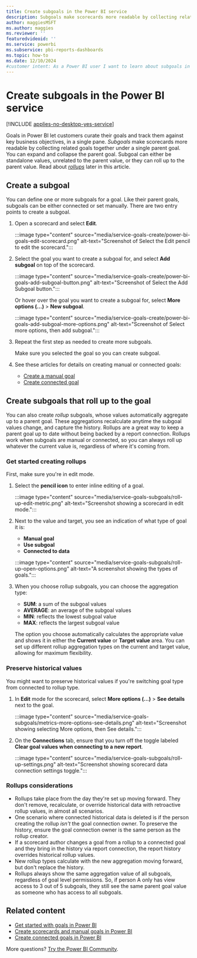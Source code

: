 ```yaml
---
title: Create subgoals in the Power BI service
description: Subgoals make scorecards more readable by collecting related goals together under a single parent goal.
author: maggiesMSFT
ms.author: maggies
ms.reviewer: ''
featuredvideoid: ''
ms.service: powerbi
ms.subservice: pbi-reports-dashboards
ms.topic: how-to
ms.date: 12/10/2024
#customer intent: As a Power BI user I want to learn about subgoals in scorecards and how to create them in the Power BI service.
---
```


# Create subgoals in the Power BI service

[!INCLUDE [applies-no-desktop-yes-service](../includes/applies-no-desktop-yes-service.md)]

Goals in Power BI let customers curate their goals and track them against key business objectives, in a single pane. *Subgoals* make scorecards more readable by collecting related goals together under a single parent goal. You can expand and collapse the parent goal. Subgoal can either be standalone values, unrelated to the parent value, or they can roll up to the parent value. Read about [*rollups*](#get-started-creating-rollups) later in this article.

## Create a subgoal

You can define one or more subgoals for a goal. Like their parent goals, subgoals can be either connected or set manually. There are two entry points to create a subgoal.

1. Open a scorecard and select **Edit**.

   :::image type="content" source="media/service-goals-create/power-bi-goals-edit-scorecard.png" alt-text="Screenshot of Select the Edit pencil to edit the scorecard.":::

1. Select the goal you want to create a subgoal for, and select **Add subgoal** on top of the scorecard.

    :::image type="content" source="media/service-goals-create/power-bi-goals-add-subgoal-button.png" alt-text="Screenshot of Select the Add Subgoal button.":::

    Or hover over the goal you want to create a subgoal for, select **More options (...)** > **New subgoal**.  

    :::image type="content" source="media/service-goals-create/power-bi-goals-add-subgoal-more-options.png" alt-text="Screenshot of Select more options, then add subgoal.":::

1. Repeat the first step as needed to create more subgoals.

    Make sure you selected the goal so you can create subgoal.

1. See these articles for details on creating manual or connected goals:

    - [Create a manual goal](service-goals-create.md#step-2-create-a-manual-metric)
    - [Create connected goal](service-goals-create-connected.md)

## Create subgoals that roll up to the goal

You can also create *rollup* subgoals, whose values automatically aggregate up to a parent goal. These aggregations recalculate anytime the subgoal values change, and capture the history. Rollups are a great way to keep a parent goal up to date without being backed by a report connection. Rollups work when subgoals are manual or connected, so you can always roll up whatever the current value is, regardless of where it's coming from.

### Get started creating rollups

First, make sure you're in edit mode.  

1. Select the **pencil icon** to enter inline editing of a goal.  

    :::image type="content" source="media/service-goals-subgoals/roll-up-edit-metric.png" alt-text="Screenshot showing a scorecard in edit mode.":::

1. Next to the value and target, you see an indication of what type of goal it is:

    - **Manual goal**
    - **Use subgoal**
    - **Connected to data**

    :::image type="content" source="media/service-goals-subgoals/roll-up-open-options.png" alt-text="A screenshot showing the types of goals.":::

1. When you choose rollup subgoals, you can choose the aggregation type:

    - **SUM**: a sum of the subgoal values
    - **AVERAGE**: an average of the subgoal values
    - **MIN**: reflects the lowest subgoal value
    - **MAX**: reflects the largest subgoal value

    The option you choose automatically calculates the appropriate value and shows it in either the **Current value** or **Target value** area. You can set up different rollup aggregation types on the current and target value, allowing for maximum flexibility.

### Preserve historical values

You might want to preserve historical values if you're switching goal type from connected to rollup type.

1. In **Edit** mode for the scorecard, select **More options (...)** > **See details** next to the goal.

    :::image type="content" source="media/service-goals-subgoals/metrics-more-options-see-details.png" alt-text="Screenshot showing selecting More options, then See details.":::

2. On the **Connections** tab, ensure that you turn off the toggle labeled **Clear goal values when connecting to a new report**.

    :::image type="content" source="media/service-goals-subgoals/roll-up-settings.png" alt-text="Screenshot showing scorecard data connection settings toggle.":::

### Rollups considerations

- Rollups take place from the day they're set up moving forward. They don't remove, recalculate, or override historical data with retroactive rollup values, in almost all scenarios.
- One scenario where connected historical data is deleted is if the person creating the rollup *isn't* the goal connection owner. To preserve the history, ensure the goal connection owner is the same person as the rollup creator.
- If a scorecard author changes a goal from a rollup to a connected goal and they bring in the history via report connection, the report history overrides historical rollup values.
- New rollup types calculate with the new aggregation moving forward, but don't replace the history.
- Rollups always show the same aggregation value of all subgoals, regardless of goal level permissions. So, if person A only has view access to 3 out of 5 subgoals, they still see the same parent goal value as someone who has access to all subgoals.  

## Related content

- [Get started with goals in Power BI](service-goals-introduction.md)
- [Create scorecards and manual goals in Power BI](service-goals-create.md)
- [Create connected goals in Power BI](service-goals-create-connected.md)

More questions? [Try the Power BI Community](https://community.powerbi.com/).
